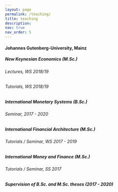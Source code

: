 ```yaml
---
layout: page
permalink: /teaching/
title: teaching
description: 
nav: true
nav_order: 5
---
```


#### Johannes Gutenberg-University, Mainz
##### New Keynesian Economics (M.Sc.)   
###### Lectures, WS 2018/19
###### Tutorials, WS 2018/19
##### International Monetary Systems (B.Sc.)
###### Seminar, 2017 - 2020
##### International Financial Architecture (M.Sc.)
###### Tutorials / Seminar, WS 2017 - 2019
##### International Money and Finance (M.Sc.)
###### Tutorials / Seminar, SS 2017 
##### Supervision of B.Sc. and M.Sc. theses (2017 - 2020)

